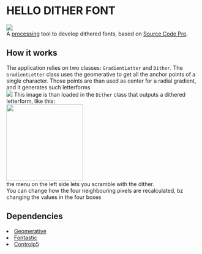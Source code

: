 <h1>HELLO DITHER FONT</h1>
<img src="https://user-images.githubusercontent.com/17408277/32441002-dcba07ba-c2f5-11e7-85a9-105228cfc045.png"><br>
A <a href="https://processing.org">processing</a> tool to develop dithered fonts, based on <a href="https://github.com/adobe-fonts/source-code-pro">Source Code Pro</a>.
<h2>How it works</h2>
The application relies on two classes: <code>GradientLetter</code> and <code>Dither</code>.
The <code>GradientLetter</code> class uses the geomerative to get all the anchor points of a single character. Those points are than used as center for a radial gradient, and it generates such letterforms<br>
<img src="https://user-images.githubusercontent.com/17408277/32440985-c9deedea-c2f5-11e7-8b42-9c686258f337.png">
This image is than loaded in the <code>Dither</code> class that outputs a dithered letterform, like this:<br>
<img src="https://user-images.githubusercontent.com/17408277/32441258-1897921a-c2f7-11e7-9836-0f06eb04580b.png" style="height:200px; width: auto;"><br>
the menu on the left side lets you scramble with the dither.<br>
You can change how the four neighbouring pixels are recalculated, bz changing the values in the four boxes
<h2>Dependencies</h2>
<li><a href="http://www.ricardmarxer.com/geomerative/">Geomerative</a></li>
<li><a href="http://code.andreaskoller.com/libraries/fontastic/">Fontastic</a></li>
<li><a href="http://www.sojamo.de/libraries/controlP5/">Controlp5</a></li>
